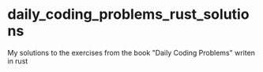 # daily_coding_problems_rust_solutions
My solutions to the exercises from the book "Daily Coding Problems" writen in rust
